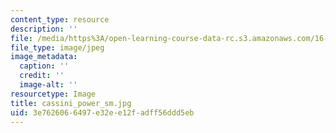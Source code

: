 ```yaml
---
content_type: resource
description: ''
file: /media/https%3A/open-learning-course-data-rc.s3.amazonaws.com/16-851-satellite-engineering-fall-2003/3e7626066497e32ee12fadff56ddd5eb_cassini_power_sm.jpg
file_type: image/jpeg
image_metadata:
  caption: ''
  credit: ''
  image-alt: ''
resourcetype: Image
title: cassini_power_sm.jpg
uid: 3e762606-6497-e32e-e12f-adff56ddd5eb
---
```

